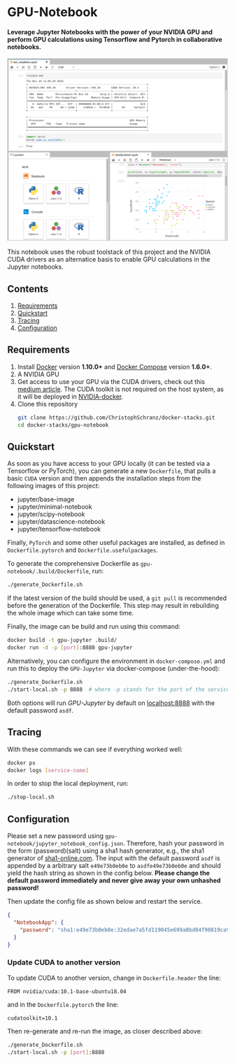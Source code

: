 # GPU-Notebook
#### Leverage Jupyter Notebooks with the power of your NVIDIA GPU and perform GPU calculations using Tensorflow and Pytorch in collaborative notebooks. 

![Jupyterlab Overview](/gpu-notebook/extra/jupyterlab-overview.png)

This notebook uses the robust toolstack of this project 
and the NVIDIA CUDA drivers as an alternatice basis 
to enable GPU calculations in the Jupyter notebooks.

## Contents

1. [Requirements](#requirements)
2. [Quickstart](#quickstart)
3. [Tracing](#tracing)
5. [Configuration](#configuration)


## Requirements

1.  Install [Docker](https://www.docker.com/community-edition#/download) version **1.10.0+**
 and [Docker Compose](https://docs.docker.com/compose/install/) version **1.6.0+**.
2.  A NVIDIA GPU
3.  Get access to use your GPU via the CUDA drivers, check out this 
[medium article](https://medium.com/@christoph.schranz/set-up-your-own-gpu-based-jupyterlab-e0d45fcacf43).
    The CUDA toolkit is not required on the host system, as it will be deployed 
    in [NVIDIA-docker](https://github.com/NVIDIA/nvidia-docker).
4.  Clone this repository
    ```bash
    git clone https://github.com/ChristophSchranz/docker-stacks.git
    cd docker-stacks/gpu-notebook
    ```

## Quickstart

As soon as you have access to your GPU locally 
(it can be tested via a Tensorflow or PyTorch), 
you can generate a new `Dockerfile`, that pulls a basic `CUDA` version 
and then appends the installation steps from the following images of this project:

* jupyter/base-image
* jupyter/minimal-notebook
* jupyter/scipy-notebook
* jupyter/datascience-notebook
* jupyter/tensorflow-notebook

Finally, `PyTorch` and some other useful packages are installed, 
as defined in `Dockerfile.pytorch` and `Dockerfile.usefulpackages`.

To generate the comprehensive Dockerfile as `gpu-notebook/.build/Dockerfile`, run:

```bash
./generate_Dockerfile.sh
```

If the latest version of the build should be used, a `git pull`
is recommended before the generation of the Dockerfile. 
This step may result in rebuilding the whole image which can take some time.

Finally, the image can be build and run using this command:
```bash
docker build -t gpu-jupyter .build/
docker run -d -p [port]:8888 gpu-jupyter
``` 

Alternatively, you can configure the environment in `docker-compose.yml` and run 
this to deploy the `GPU-Jupyter` via docker-compose (under-the-hood):

```bash
./generate_Dockerfile.sh
./start-local.sh -p 8888  # where -p stands for the port of the service
```
  
Both options will run *GPU-Jupyter* by default on [localhost:8888](http://localhost:8888) with the default 
password `asdf`.


## Tracing
  
With these commands we can see if everything worked well:
```bash
docker ps
docker logs [service-name]
```

In order to stop the local deployment, run:

  ```bash
  ./stop-local.sh
  ```
 
 

## Configuration

Please set a new password using `gpu-notebook/jupyter_notebook_config.json`.
Therefore, hash your password in the form (password)(salt) using a sha1 hash generator, e.g., the sha1 generator of [sha1-online.com](http://www.sha1-online.com/). 
The input with the default password `asdf` is appended by a arbitrary salt `e49e73b0eb0e` to `asdfe49e73b0eb0e` and should yield the hash string as shown in the config below.
**Please change the default password immediately and never give away your own unhashed password!**

Then update the config file as shown below and restart the service.

```json
{
  "NotebookApp": {
    "password": "sha1:e49e73b0eb0e:32edae7a5fd119045e699a0bd04f90819ca90cd6"
  }
}
```

### Update CUDA to another version

To update CUDA to another version, change in `Dockerfile.header`
the line:

    FROM nvidia/cuda:10.1-base-ubuntu18.04
    
and in the `Dockerfile.pytorch` the line:

    cudatoolkit=10.1

Then re-generate and re-run the image, as closer described above:

```bash
./generate_Dockerfile.sh
./start-local.sh -p [port]:8888  
```
